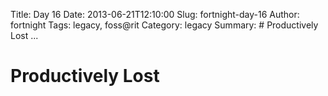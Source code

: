Title: Day 16
Date: 2013-06-21T12:10:00
Slug: fortnight-day-16
Author: fortnight
Tags: legacy, foss@rit
Category: legacy
Summary: # Productively Lost   ... 

# Productively Lost

